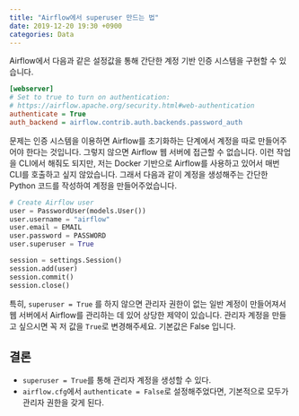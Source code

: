 ```yaml
---
title: "Airflow에서 superuser 만드는 법"
date: 2019-12-20 19:30 +0900
categories: Data
---
```


Airflow에서 다음과 같은 설정값을 통해 간단한 계정 기반 인증 시스템을 구현할 수 있습니다.

```ini
[webserver]
# Set to true to turn on authentication:
# https://airflow.apache.org/security.html#web-authentication
authenticate = True
auth_backend = airflow.contrib.auth.backends.password_auth
```

문제는 인증 시스템을 이용하면 Airflow를 초기화하는 단계에서 계정을 따로 만들어주어야 한다는 것입니다. 그렇지 않으면
Airflow 웹 서버에 접근할 수 없습니다. 이런 작업을 CLI에서 해줘도 되지만, 저는 Docker 기반으로 Airflow를 사용하고
있어서 매번 CLI를 호출하고 싶지 않았습니다. 그래서 다음과 같이 계정을 생성해주는 간단한 Python 코드를 작성하여 계정을
만들어주었습니다.

```python
# Create Airflow user
user = PasswordUser(models.User())
user.username = "airflow"
user.email = EMAIL
user.password = PASSWORD
user.superuser = True

session = settings.Session()
session.add(user)
session.commit()
session.close()
```

특히, `superuser = True` 를 하지 않으면 관리자 권한이 없는 일반 계정이 만들어져서 웹 서버에서 Airflow를 관리하는 데 있어
상당한 제약이 있습니다. 관리자 계정을 만들고 싶으시면 꼭 저 값을 `True`로 변경해주세요. 기본값은 False 입니다.

## 결론
- `superuser = True`를 통해 관리자 계정을 생성할 수 있다.
- `airflow.cfg`에서 `authenticate = False`로 설정해주었다면, 기본적으로 모두가 관리자 권한을 갖게 된다.
